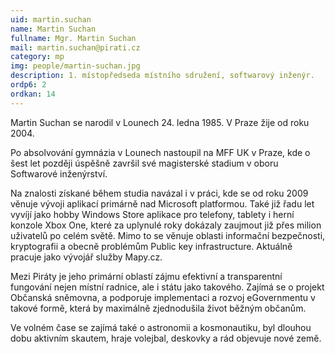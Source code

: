 ```yaml
---
uid: martin.suchan
name: Martin Suchan
fullname: Mgr. Martin Suchan
mail: martin.suchan@pirati.cz
category: mp
img: people/martin-suchan.jpg
description: 1. místopředseda místního sdružení, softwarový inženýr.
ordp6: 2
ordkan: 14
---
```

Martin Suchan se narodil v Lounech 24. ledna 1985. V Praze žije od roku 2004.

Po absolvování gymnázia v Lounech nastoupil na MFF UK v Praze, kde o šest let později úspěšně završil své magisterské stadium v oboru Softwarové inženýrství.

Na znalosti získané během studia navázal i v práci, kde se od roku 2009 věnuje vývoji aplikací primárně nad Microsoft platformou. Také již řadu let vyvíjí jako hobby Windows Store aplikace pro telefony, tablety i herní konzole Xbox One, které za uplynulé roky dokázaly zaujmout již přes milion uživatelů po celém světě. Mimo to se věnuje oblasti informační bezpečnosti, kryptografii a obecně problémům Public key infrastructure. Aktuálně pracuje jako vývojář služby Mapy.cz.

Mezi Piráty je jeho primární oblastí zájmu efektivní a transparentní fungování nejen místní radnice, ale i státu jako takového. Zajímá se o projekt Občanská sněmovna, a podporuje implementaci a rozvoj eGovernmentu v takové formě, která by maximálně zjednodušila život běžným občanům.

Ve volném čase se zajímá také o astronomii a kosmonautiku, byl dlouhou dobu aktivním skautem, hraje volejbal, deskovky a rád objevuje nové země.
